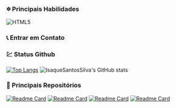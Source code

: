 ### :six_pointed_star: Principais Habilidades

![HTML5](https://img.shields.io/badge/html5-%23E34F26.svg?style=for-the-badge&logo=html5&logoColor=white)

### :telephone_receiver: Entrar em Contato


### :chart: Status Github

[![Top Langs](https://github-readme-stats.vercel.app/api/top-langs/?username=IsaqueSantosSilva&layout&show_icons=true&theme=radical)](https://github.com/IsaqueSantosSilva/github-readme-stats)
![IsaqueSantosSilva's GitHub stats](https://github-readme-stats.vercel.app/api?username=IsaqueSantosSilva&hide=issues&show_icons=true&theme=radical)




### :pushpin: Principais Repositórios

[![Readme Card](https://github-readme-stats.vercel.app/api/pin/?username=IsaqueSantosSilva&repo=MyPortofolio&show_icons=true&theme=radical)](https://github.com/IsaqueSantosSilva/MyPortofolio)
[![Readme Card](https://github-readme-stats.vercel.app/api/pin/?username=IsaqueSantosSilva&repo=Rick-And-Morty-Wiki&show_icons=true&theme=radical)](https://github.com/IsaqueSantosSilva/Rick-And-Morty-Wiki)
[![Readme Card](https://github-readme-stats.vercel.app/api/pin/?username=IsaqueSantosSilva&repo=MusicNation&show_icons=true&theme=radical)](https://github.com/IsaqueSantosSilva/MusicNation)
[![Readme Card](https://github-readme-stats.vercel.app/api/pin/?username=IsaqueSantosSilva&repo=Shadow-of-the-Colossos-NodeJS-API&show_icons=true&theme=radical)](https://github.com/IsaqueSantosSilva/Shadow-of-the-Colossos-NodeJS-API)

